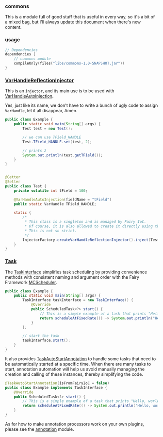 ### commons

This is a module full of good stuff that is useful in every way, so it's a bit of a mixed bag, but I'll always update
this document when there's new content.

### usage

```kotlin
// Dependencies
dependencies {
    // commons module
    compileOnly(files("libs/commons-1.0-SNAPSHOT.jar"))
}
```

### [VarHandleReflectionInjector](src/main/java/me/qwqdev/library/commons/injector/VarHandleReflectionInjector.java)

This is an `injector`, and its main use is to be used
with [VarHandleAutoInjection](src/main/java/me/qwqdev/library/commons/injector/annotation/VarHandleAutoInjection.java).

Yes, just like its name, we don't have to write a bunch of ugly code to assign `VarHandle`, let it all disappear, Amen.

```java
public class Example {
    public static void main(String[] args) {
        Test test = new Test();

        // we can use TField_HANDLE
        Test.TField_HANDLE.set(test, 2);

        // prints 2
        System.out.println(test.getTField());
    }
}
```

```java

@Getter
@Setter
public class Test {
    private volatile int tField = 100;

    @VarHandleAutoInjection(fieldName = "tField")
    public static VarHandle TField_HANDLE;

    static {
        /*
         * This class is a singleton and is managed by Fairy IoC.
         * Of course, it is also allowed to create it directly using the factory or directly creating it.
         * This is not so strict.
         */
        InjectorFactory.createVarHandleReflectionInjector().inject(Test.class);
    }
}
```

### [Task](src/main/java/me/qwqdev/library/commons/task)

The [TaskInterface](src/main/java/me/qwqdev/library/commons/task/TaskInterface.java)
simplifies task scheduling by providing convenience methods with consistent naming and argument order with the Fairy Framework [MCScheduler](https://docs.fairyproject.io/core/minecraft/scheduler).

```java
public class Example {
    public static void main(String[] args) {
        TaskInterface taskInterface = new TaskInterface() {
            @Override
            public ScheduledTask<?> start() {
                // This is a simple example of a task that prints "Hello, world!" every second.
                return scheduleAtFixedRate(() -> System.out.println("Hello, world!"), 0, 1000);
            }
        };

        // start the task
        taskInterface.start();
    }
}
```

It also provides [TaskAutoStartAnnotation](src/main/java/me/qwqdev/library/commons/task/annotation/TaskAutoStartAnnotation.java) to handle some tasks that need to be automatically started at a specific time. When there are many tasks to start, annotation automation will help us avoid manually managing the creation and calling of these instances, thereby simplifying the code.

```java
@TaskAutoStartAnnotation(isFromFairyIoC = false)
public class Example implements TaskInterface {
    @Override
    public ScheduledTask<?> start() {
        // This is a simple example of a task that prints "Hello, world!" every second.
        return scheduleAtFixedRate(() -> System.out.println("Hello, world!"), 0, 1000);
    }
}
```

As for how to make annotation processors work on your own plugins, please see the [annotation](../annotation/README.md) module.